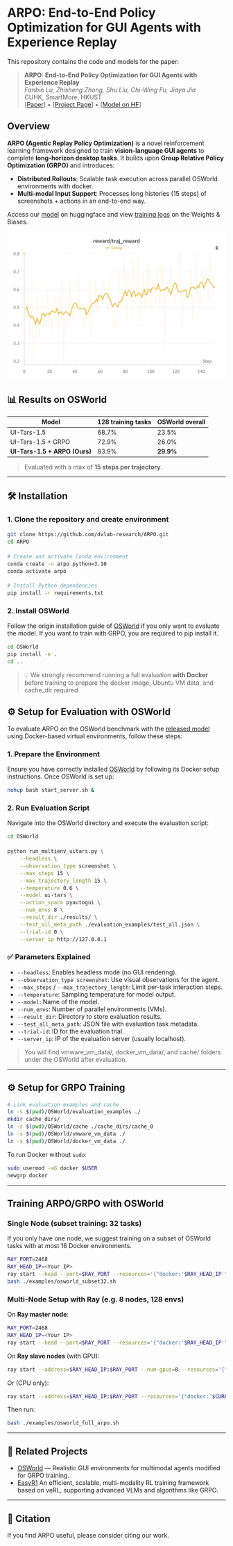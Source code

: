 
# ARPO: End-to-End Policy Optimization for GUI Agents with Experience Replay

This repository contains the code and models for the paper:

> **ARPO: End-to-End Policy Optimization for GUI Agents with Experience Replay**  
> *Fanbin Lu, Zhisheng Zhong, Shu Liu, Chi-Wing Fu, Jiaya Jia*  
> CUHK, SmartMore, HKUST  
> [[Paper](https://github.com/dvlab-research/ARPO/paper.pdf)] • [[Project Page](https://github.com/dvlab-research/ARPO)] • [[Model on HF](https://huggingface.co/Fanbin/ARPO_UITARS1.5_7B)]

## Overview

**ARPO (Agentic Replay Policy Optimization)** is a novel reinforcement learning framework designed to train **vision-language GUI agents** to complete **long-horizon desktop tasks**. It builds upon **Group Relative Policy Optimization (GRPO)** and introduces:

- **Distributed Rollouts**: Scalable task execution across parallel OSWorld environments with docker.  
- **Multi-modal Input Support**: Processes long histories (15 steps) of screenshots + actions in an end-to-end way.

Access our [model](https://huggingface.co/Fanbin/ARPO_UITARS1.5_7B) on huggingface and view [training logs](https://wandb.ai/fanbinlu/arpo) on the Weights & Biases.

<p align="center">
<img src="assets/traj_reward.png" alt="Trajectory reward during trainig" width="500">
</p>

## 📊 Results on OSWorld

| Model                        |  128 training tasks | OSWorld overall|
|-----------------------------|---------|-------|
| UI-Tars-1.5                |68.7% | 23.5%   | 
| UI-Tars-1.5 + GRPO         |72.9% | 26.0%   | 
| **UI-Tars-1.5 + ARPO (Ours)** |83.9% | **29.9%** |

> Evaluated with a max of **15 steps per trajectory**.

---

## 🛠 Installation

### 1. Clone the repository and create environment

```bash
git clone https://github.com/dvlab-research/ARPO.git
cd ARPO

# Create and activate Conda environment
conda create -n arpo python=3.10
conda activate arpo

# Install Python dependencies
pip install -r requirements.txt
```

### 2. Install OSWorld
Follow the origin installation guide of [OSWorld](https://github.com/xlang-ai/OSWorld) if you only want to evaluate the model. If you want to train with GRPO, you are required to pip install it.
```bash
cd OSWorld
pip install -e .
cd ..
```

> 💡 We strongly recommend running a full evaluation **with Docker** before training to prepare the docker image, Ubuntu VM data, and cache_dir required.


## ⚙️ Setup for Evaluation with OSWorld

To evaluate ARPO on the OSWorld benchmark with the [released model](https://huggingface.co/Fanbin/ARPO_UITARS1.5_7B) using Docker-based virtual environments, follow these steps:

### 1. **Prepare the Environment**

Ensure you have correctly installed [OSWorld](https://github.com/xlang-ai/OSWorld) by following its Docker setup instructions. Once OSWorld is set up:

```bash
nohup bash start_server.sh &
```

### 2. **Run Evaluation Script**

Navigate into the OSWorld directory and execute the evaluation script:

```bash
cd OSWorld

python run_multienv_uitars.py \
    --headless \
    --observation_type screenshot \
    --max_steps 15 \
    --max_trajectory_length 15 \
    --temperature 0.6 \
    --model ui-tars \
    --action_space pyautogui \
    --num_envs 8 \
    --result_dir ./results/ \
    --test_all_meta_path ./evaluation_examples/test_all.json \
    --trial-id 0 \
    --server_ip http://127.0.0.1
```

### ✅ Parameters Explained

- `--headless`: Enables headless mode (no GUI rendering).
- `--observation_type screenshot`: Use visual observations for the agent.
- `--max_steps` / `--max_trajectory_length`: Limit per-task interaction steps.
- `--temperature`: Sampling temperature for model output.
- `--model`: Name of the model.
- `--num_envs`: Number of parallel environments (VMs).
- `--result_dir`: Directory to store evaluation results.
- `--test_all_meta_path`: JSON file with evaluation task metadata.
- `--trial-id`: ID for the evaluation trial.
- `--server_ip`: IP of the evaluation server (usually localhost).

> You will find vmware_vm_data/, docker_vm_data/, and cache/ folders under the OSWorld after evaluation.
---

## ⚙️ Setup for GRPO Training

```bash
# Link evaluation examples and cache
ln -s $(pwd)/OSWorld/evaluation_examples ./
mkdir cache_dirs/
ln -s $(pwd)/OSWorld/cache ./cache_dirs/cache_0
ln -s $(pwd)/OSWorld/vmware_vm_data ./
ln -s $(pwd)/OSWorld/docker_vm_data ./
```

To run Docker without `sudo`:

```bash
sudo usermod -aG docker $USER
newgrp docker
```

---

## Training ARPO/GRPO with OSWorld

### Single Node (subset training: 32 tasks)
If you only have one node, we suggest training on a subset of OSWorld tasks with at most 16 Docker environments.
```bash
RAY_PORT=2468
RAY_HEAD_IP=<Your IP>
ray start --head --port=$RAY_PORT --resources='{"docker:'$RAY_HEAD_IP'": 128}'
bash ./examples/osworld_subset32.sh
```

### Multi-Node Setup with Ray (e.g. 8 nodes, 128 envs)

On **Ray master node**:

```bash
RAY_PORT=2468
RAY_HEAD_IP=<Your IP>
ray start --head --port=$RAY_PORT --resources='{"docker:'$RAY_HEAD_IP'": 128}'
```

On **Ray slave nodes** (with GPU):

```bash
ray start --address=$RAY_HEAD_IP:$RAY_PORT --num-gpus=8 --resources='{"docker:'$CURRENT_IP'": 128}'
```

Or (CPU only):

```bash
ray start --address=$RAY_HEAD_IP:$RAY_PORT --resources='{"docker:'$CURRENT_IP'": 128}'
```

Then run:

```bash
bash ./examples/osworld_full_arpo.sh
```

---

## 🔗 Related Projects

- [OSWorld](https://github.com/FanbinLu/OSWorld) — Realistic GUI environments for multimodal agents modified for GRPO training.
- [EasyR1](https://github.com/hiyouga/EasyR1) An efficient, scalable, multi-modality RL training framework based on veRL, supporting advanced VLMs and algorithms like GRPO.
---

## 📄 Citation

If you find ARPO useful, please consider citing our work.
